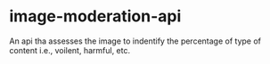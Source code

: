 # image-moderation-api
An api tha assesses the image to indentify the percentage of type of content i.e., voilent, harmful, etc.
